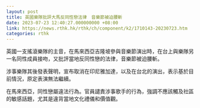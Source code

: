 ```yaml
---
layout: post
title: 英國樂隊批評大馬反同性戀法律　音樂節被迫腰斬
date: 2023-07-23 12:40:27.000000000 +08:00
link: https://news.rthk.hk/rthk/ch/component/k2/1710143-20230723.htm
categories: rthk
---
```


英國一支搖滾樂隊的主音，在馬來西亞吉隆坡參與音樂節演出時，在台上與樂隊另一名同性成員接吻，又批評當地反同性戀的法律，音樂節被迫腰斬。

涉事樂隊其後發表聲明，宣布取消在印尼雅加達，以及在台北的演出，表示基於目前情況，原定表演無法繼續。

在馬來西亞，同性戀屬違法行為。官員譴責涉事歌手的行為，強調不應該觸及社區的敏感話題，尤其是違背當地文化禮儀和價值觀。
